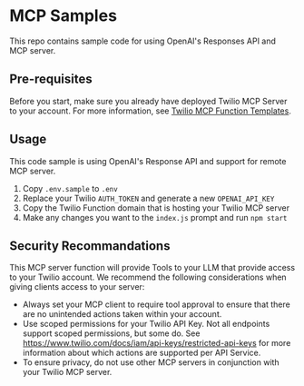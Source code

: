 # MCP Samples

This repo contains sample code for using OpenAI's Responses API and MCP server.

## Pre-requisites

Before you start, make sure you already have deployed Twilio MCP Server to your account. For more information, see [Twilio MCP Function Templates](https://github.com/twilio-labs/function-templates/tree/main/mcp-server).

## Usage

This code sample is using OpenAI's Response API and support for remote MCP server.

1) Copy `.env.sample` to `.env`
2) Replace your Twilio `AUTH_TOKEN` and generate a new `OPENAI_API_KEY`
3) Copy the Twilio Function domain that is hosting your Twilio MCP server
4) Make any changes you want to the `index.js` prompt and run `npm start`

## Security Recommandations

This MCP server function will provide Tools to your LLM that provide access to your Twilio account. We recommend the following considerations when giving clients access to your server:

* Always set your MCP client to require tool approval to ensure that there are no unintended actions taken within your account.
* Use scoped permissions for your Twilio API Key. Not all endpoints support scoped permissions, but some do. See https://www.twilio.com/docs/iam/api-keys/restricted-api-keys for more information about which actions are supported per API Service.
* To ensure privacy, do not use other MCP servers in conjunction with your Twilio MCP server.
